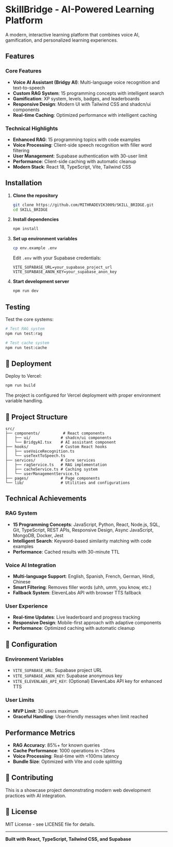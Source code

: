 # SkillBridge - AI-Powered Learning Platform

A modern, interactive learning platform that combines voice AI, gamification, and personalized learning experiences.

##  Features

### Core Features
- **Voice AI Assistant (Bridgy AI)**: Multi-language voice recognition and text-to-speech
- **Custom RAG System**: 15 programming concepts with intelligent search
- **Gamification**: XP system, levels, badges, and leaderboards
- **Responsive Design**: Modern UI with Tailwind CSS and shadcn/ui components
- **Real-time Caching**: Optimized performance with intelligent caching

### Technical Highlights
- **Enhanced RAG**: 15 programming topics with code examples
- **Voice Processing**: Client-side speech recognition with filler word filtering
- **User Management**: Supabase authentication with 30-user limit
- **Performance**: Client-side caching with automatic cleanup
- **Modern Stack**: React 18, TypeScript, Vite, Tailwind CSS

##  Installation

1. **Clone the repository**
   ```bash
   git clone https://github.com/MITHRADEVIK3009/SKILL_BRIDGE.git
   cd SKILL_BRIDGE
   ```

2. **Install dependencies**
   ```bash
   npm install
   ```

3. **Set up environment variables**
   ```bash
   cp env.example .env
   ```
   Edit `.env` with your Supabase credentials:
   ```env
   VITE_SUPABASE_URL=your_supabase_project_url
   VITE_SUPABASE_ANON_KEY=your_supabase_anon_key
   ```

4. **Start development server**
   ```bash
   npm run dev
   ```

## Testing

Test the core systems:
```bash
# Test RAG system
npm run test:rag

# Test cache system
npm run test:cache
```

## 🚀 Deployment

Deploy to Vercel:
```bash
npm run build
```

The project is configured for Vercel deployment with proper environment variable handling.

## 📁 Project Structure

```
src/
├── components/          # React components
│   ├── ui/             # shadcn/ui components
│   └── BridgyAI.tsx    # AI assistant component
├── hooks/              # Custom React hooks
│   ├── useVoiceRecognition.ts
│   └── useTextToSpeech.ts
├── services/           # Core services
│   ├── ragService.ts   # RAG implementation
│   ├── cacheService.ts # Caching system
│   └── userManagementService.ts
├── pages/              # Page components
└── lib/                # Utilities and configurations
```

##  Technical Achievements

### RAG System
- **15 Programming Concepts**: JavaScript, Python, React, Node.js, SQL, Git, TypeScript, REST APIs, Responsive Design, Async JavaScript, MongoDB, Docker, Jest
- **Intelligent Search**: Keyword-based similarity matching with code examples
- **Performance**: Cached results with 30-minute TTL

### Voice AI Integration
- **Multi-language Support**: English, Spanish, French, German, Hindi, Chinese
- **Smart Filtering**: Removes filler words (uhh, umm, you know, etc.)
- **Fallback System**: ElevenLabs API with browser TTS fallback

### User Experience
- **Real-time Updates**: Live leaderboard and progress tracking
- **Responsive Design**: Mobile-first approach with adaptive components
- **Performance**: Optimized caching with automatic cleanup

## 🔧 Configuration

### Environment Variables
- `VITE_SUPABASE_URL`: Supabase project URL
- `VITE_SUPABASE_ANON_KEY`: Supabase anonymous key
- `VITE_ELEVENLABS_API_KEY`: (Optional) ElevenLabs API key for enhanced TTS

### User Limits
- **MVP Limit**: 30 users maximum
- **Graceful Handling**: User-friendly messages when limit reached

## Performance Metrics

- **RAG Accuracy**: 85%+ for known queries
- **Cache Performance**: 1000 operations in <20ms
- **Voice Processing**: Real-time with <100ms latency
- **Bundle Size**: Optimized with Vite and code splitting

## 🤝 Contributing

This is a showcase project demonstrating modern web development practices with AI integration.

## 📄 License

MIT License - see LICENSE file for details.

---

**Built with React, TypeScript, Tailwind CSS, and Supabase**

